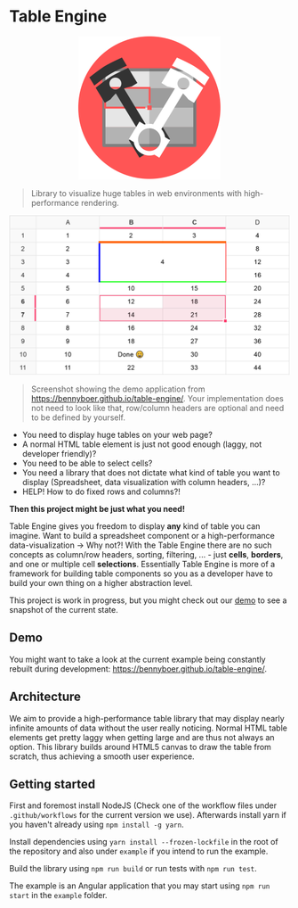 # Table Engine

<p align="center">
    <img src="docs/img/logo/logo.svg" width="256">
</p>

> Library to visualize huge tables in web environments with high-performance rendering.

<div style="text-align: center">
    <img src="docs/img/demo-screenshot.png" alt="Demo screenshot">
</div>

> Screenshot showing the demo application from https://bennyboer.github.io/table-engine/.
> Your implementation does not need to look like that, row/column headers are optional and need to be defined by yourself.

- You need to display huge tables on your web page?
- A normal HTML table element is just not good enough (laggy, not developer friendly)?
- You need to be able to select cells?
- You need a library that does not dictate what kind of table you want to display (Spreadsheet, data visualization with
  column headers, ...)?
- HELP! How to do fixed rows and columns?!

**Then this project might be just what you need!**

Table Engine gives you freedom to display **any** kind of table you can imagine. Want to build a spreadsheet component
or a high-performance data-visualization -> Why not?!
With the Table Engine there are no such concepts as column/row headers, sorting, filtering, ... - just **cells**, 
**borders**, and one or multiple cell **selections**. Essentially Table Engine is more of a framework for building table
components so you as a developer have to build your own thing on a higher abstraction level.

This project is work in progress, but you might check out our [demo](#demo) to see a snapshot of the current state.

## Demo

You might want to take a look at the current example being constantly rebuilt during
development: https://bennyboer.github.io/table-engine/.

## Architecture

We aim to provide a high-performance table library that may display nearly infinite amounts of data without the user
really noticing. Normal HTML table elements get pretty laggy when getting large and are thus not always an option. This
library builds around HTML5 canvas to draw the table from scratch, thus achieving a smooth user experience.

## Getting started

First and foremost install NodeJS (Check one of the workflow files under `.github/workflows` for the current version we use).
Afterwards install yarn if you haven't already using `npm install -g yarn`.

Install dependencies using `yarn install --frozen-lockfile` in the root of the repository and also under `example` if you intend to run the example.

Build the library using `npm run build` or run tests with `npm run test`.

The example is an Angular application that you may start using `npm run start` in the `example` folder.

